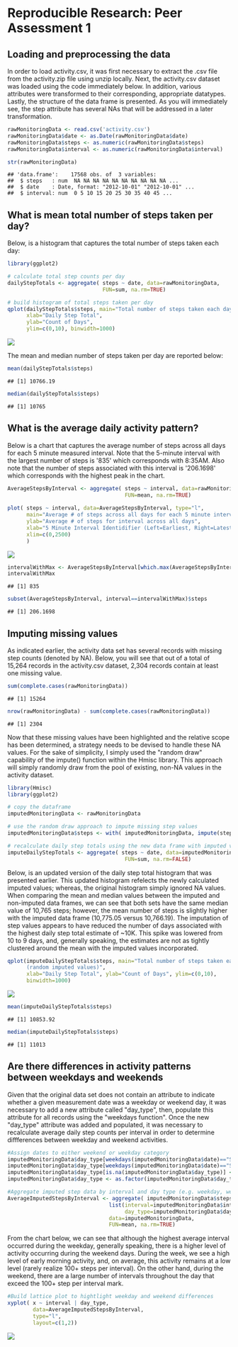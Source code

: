 # Reproducible Research: Peer Assessment 1


## Loading and preprocessing the data

In order to load activity.csv, it was first necessary to extract the .csv file
from the activity.zip file using unzip locally.  Next, the activity.csv dataset
was loaded using the code immediately below.  In addition, various attributes 
were transformed to their corresponding, appropriate datatypes.  Lastly,
the structure of the data frame is presented.  As you will immediately see,
the step attribute has several NAs that will be addressed in a later
transformation.


```r
rawMonitoringData <- read.csv('activity.csv')
rawMonitoringData$date <- as.Date(rawMonitoringData$date)
rawMonitoringData$steps <- as.numeric(rawMonitoringData$steps)
rawMonitoringData$interval <- as.numeric(rawMonitoringData$interval)

str(rawMonitoringData)
```

```
## 'data.frame':	17568 obs. of  3 variables:
##  $ steps   : num  NA NA NA NA NA NA NA NA NA NA ...
##  $ date    : Date, format: "2012-10-01" "2012-10-01" ...
##  $ interval: num  0 5 10 15 20 25 30 35 40 45 ...
```

## What is mean total number of steps taken per day?

Below, is a histogram that captures the total number of steps taken each day:


```r
library(ggplot2)

# calculate total step counts per day
dailyStepTotals <- aggregate( steps ~ date, data=rawMonitoringData,
                              FUN=sum, na.rm=TRUE)

# build histogram of total steps taken per day
qplot(dailyStepTotals$steps, main="Total number of steps taken each day", 
      xlab="Daily Step Total", 
      ylab="Count of Days",
      ylim=c(0,10), binwidth=1000)
```

![](./PA1_template_files/figure-html/plot_total_steps_per_day-1.png) 

The mean and median number of steps taken per day are reported below:

```r
mean(dailyStepTotals$steps)
```

```
## [1] 10766.19
```

```r
median(dailyStepTotals$steps)
```

```
## [1] 10765
```

## What is the average daily activity pattern?

Below is a chart that captures the average number of steps across all days
for each 5 minute measured interval.  Note that the 5-minute interval with
the largest number of steps is '835' which corresponds with 8:35AM.  Also note
that the number of steps associated with this interval is '206.1698' which
corresponds with the highest peak in the chart.


```r
AverageStepsByInterval <- aggregate( steps ~ interval, data=rawMonitoringData,
                                     FUN=mean, na.rm=TRUE)
                                     
plot( steps ~ interval, data=AverageStepsByInterval, type="l",
      main="Average # of steps across all days for each 5 minute interval",
      ylab="Average # of steps for interval across all days",
      xlab="5 Minute Interval Identidifier (Left=Earliest, Right=Latest)",
      xlim=c(0,2500)
      )
```

![](./PA1_template_files/figure-html/avg_steps_by_interval-1.png) 

```r
intervalWithMax <- AverageStepsByInterval[which.max(AverageStepsByInterval$steps),]$interval
intervalWithMax
```

```
## [1] 835
```

```r
subset(AverageStepsByInterval, interval==intervalWithMax)$steps
```

```
## [1] 206.1698
```


## Imputing missing values

<!--
 Calculate and report total # of missing values in dataset (Tot# NA rows)
 -->
 As indicated earlier, the activity data set has several records with missing
 step counts (denoted by NA).  Below, you will see that out of a total 
 of 15,264 records in the activity.csv dataset, 2,304 records contain at least
 one missing value.


```r
sum(complete.cases(rawMonitoringData))
```

```
## [1] 15264
```

```r
nrow(rawMonitoringData) - sum(complete.cases(rawMonitoringData))
```

```
## [1] 2304
```

<!--
 Devise a strategy for filling in all of the missing values in the dataset. The strategy does not need to be     sophisticated. For example, you could use the mean/median for that day, or the mean for that 5-minute interval,   etc.
 -->

Now that these missing values have been highlighted and the relative scope has
been determined, a strategy needs to be devised to handle these NA values.
For the sake of simplicity, I simply used the "random draw" capability of the
impute() function within the Hmisc library.  This approach will simply randomly
draw from the pool of existing, non-NA values in the activity dataset.


```r
library(Hmisc)
library(ggplot2)

# copy the dataframe
imputedMonitoringData <- rawMonitoringData

# use the random draw approach to impute missing step values
imputedMonitoringData$steps <- with( imputedMonitoringData, impute(steps,"random") )

# recalculate daily step totals using the new data frame with imputed values.
imputeDailyStepTotals <- aggregate( steps ~ date, data=imputedMonitoringData,
                                     FUN=sum, na.rm=FALSE)
```

Below, is an updated version of the daily step total histogram that was 
presented earlier.  This updated histogram refelects the newly calculated 
imputed values; whereas, the original histogram simply ignored NA values.
When comparing the mean and median values between the imputed and non-imputed
data frames, we can see that both sets have the same median value of 10,765 steps;
however, the mean number of steps is slightly higher with the imputed data frame
(10,775.05 versus 10,766.19).  The imputation of step values appears to have
reduced the number of days associated with the highest daily step total estimate
of ~10K.  This spike was lowered from 10 to 9 days, and, generally speaking, 
the estimates are not as tightly clustered around the mean with the imputed
values incorporated.


```r
qplot(imputeDailyStepTotals$steps, main="Total number of steps taken each day
      (random imputed values)", 
      xlab="Daily Step Total", ylab="Count of Days", ylim=c(0,10), 
      binwidth=1000)
```

![](./PA1_template_files/figure-html/unnamed-chunk-3-1.png) 

```r
mean(imputeDailyStepTotals$steps)
```

```
## [1] 10853.92
```

```r
median(imputeDailyStepTotals$steps)
```

```
## [1] 11013
```

## Are there differences in activity patterns between weekdays and weekends

Given that the original data set does not contain an attribute to indicate
whether a given measurement date was a weekday or weekend day, it was necessary
to add a new attribute called "day_type", then, populate this attribute for
all records using the "weekdays function".  Once the new "day_type" attribute
was added and populated, it was necessary to recalculate average daily
step counts per interval in order to determine diffferences between weekday
and weekend activities.


```r
#Assign dates to either weekend or weekday category
imputedMonitoringData$day_type[weekdays(imputedMonitoringData$date)=="Saturday"] <- "weekend"
imputedMonitoringData$day_type[weekdays(imputedMonitoringData$date)=="Sunday"] <- "weekend"
imputedMonitoringData$day_type[is.na(imputedMonitoringData$day_type)] <- "weekday"
imputedMonitoringData$day_type <- as.factor(imputedMonitoringData$day_type)

#Aggregate imputed step data by interval and day type (e.g. weekday, weekend)
AverageImputedStepsByInterval <- aggregate( imputedMonitoringData$steps,
                                list(interval=imputedMonitoringData$interval,
                                     day_type=imputedMonitoringData$day_type), 
                                data=imputedMonitoringData,
                                FUN=mean, na.rm=TRUE)
```

From the chart below, we can see that although the highest average interval
occurred during the weekday, generally speaking, there is a higher level of
activity occurring during the weekend days.  During the week, we see a 
high level of early morning activity, and, on average, this activity remains
at a low level (rarely realize 100+ steps per interval).  On the other hand, 
during the weekend, there are a large number of intervals throughout the day
that exceed the 100+ step per interval mark.

```r
#Build lattice plot to hightlight weekday and weekend differences
xyplot( x ~ interval | day_type, 
        data=AverageImputedStepsByInterval,
        type="l",
        layout=c(1,2))
```

![](./PA1_template_files/figure-html/unnamed-chunk-4-1.png) 


